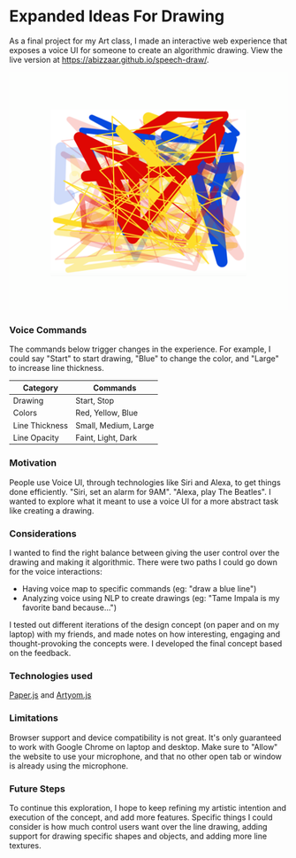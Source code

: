 # Expanded Ideas For Drawing
As a final project for my Art class, I made an interactive web experience that exposes a voice UI for someone to create an algorithmic drawing. View the live version at https://abizzaar.github.io/speech-draw/.

![Drawing through voice UI](example.png)


### Voice Commands
The commands below trigger changes in the experience. For example, I could say "Start" to start drawing, "Blue" to change the color, and "Large" to increase line thickness.

| Category      | Commands      |
| ------------- |---------------| 
| Drawing       | Start, Stop   |
| Colors        | Red, Yellow, Blue  |
| Line Thickness | Small, Medium, Large   | 
| Line Opacity  | Faint, Light, Dark   | 

### Motivation
People use Voice UI, through technologies like Siri and Alexa, to get things done efficiently. "Siri, set an alarm for 9AM". "Alexa, play The Beatles". I wanted to explore what it meant to use a voice UI for a more abstract task like creating a drawing.

### Considerations
I wanted to find the right balance between giving the user control over the drawing and making it algorithmic. There were two paths I could go down for the voice interactions: 
* Having voice map to specific commands (eg: "draw a blue line")
* Analyzing voice using NLP to create drawings (eg: "Tame Impala is my favorite band because...")

I tested out different iterations of the design concept (on paper and on my laptop) with my friends, and made notes on how interesting, engaging and thought-provoking the concepts were. I developed the final concept based on the feedback.

### Technologies used
[Paper.js](http://paperjs.org/) and [Artyom.js](https://sdkcarlos.github.io/sites/artyom.html)

### Limitations
Browser support and device compatibility is not great. It's only guaranteed to work with Google Chrome on laptop and desktop. Make sure to "Allow" the website to use your microphone, and that no other open tab or window is already using the microphone.

### Future Steps
To continue this exploration, I hope to keep refining my artistic intention and execution of the concept, and add more features. Specific things I could consider is how much control users want over the line drawing, adding support for drawing specific shapes and objects, and adding more line textures.
